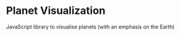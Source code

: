Planet Visualization
====================

JavaScript library to visualise planets (with an emphasis on the Earth)